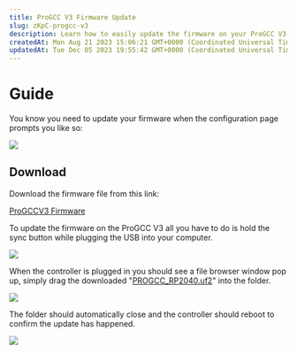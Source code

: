 ```yaml
---
title: ProGCC V3 Firmware Update
slug: zKpC-progcc-v3
description: Learn how to easily update the firmware on your ProGCC V3 controller with this comprehensive guide. Get step-by-step instructions, including how to download the firmware file and perform the update by holding the sync button while plugging the USB into yo
createdAt: Mon Aug 21 2023 15:06:21 GMT+0000 (Coordinated Universal Time)
updatedAt: Tue Dec 05 2023 19:55:42 GMT+0000 (Coordinated Universal Time)
---
```


# Guide

You know you need to update your firmware when the configuration page prompts you like so:&#x20;

![](https://i.imgur.com/KqLIoCg.png)

## Download&#x20;

Download the firmware file from this link:&#x20;

[ProGCCV3 Firmware ](https://github.com/HandHeldLegend/ProGCC-V3-RP2040/blob/main/build/PROGCC_RP2040.uf2)

To update the firmware on the ProGCC V3 all you have to do is hold the sync button while plugging the USB into your computer.&#x20;

![](https://www.lifewire.com/thmb/Ohzo9f5Ynadq_XheTxeROj0PbOk=/1500x0/filters:no_upscale\(\):max_bytes\(150000\):strip_icc\(\)/010_how-to-connect-a-nintendo-switch-pro-controller-to-a-pc-6361704-86bda38ace9546808c41397a79c0ce59.jpg)

When the controller is plugged in you should see a file browser window pop up, simply drag the downloaded "[PROGCC\_RP2040.uf2](https://github.com/HandHeldLegend/ProGCC-V3-RP2040/blob/main/build/PROGCC_RP2040.uf2)" into the folder.

![](https://i.imgur.com/fRBSAgT.png)

&#x20;The folder should automatically close and the controller should reboot to confirm the update has happened.&#x20;

![](https://i.imgur.com/ZxSFSur.png)


